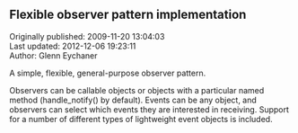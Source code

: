 ## Flexible observer pattern implementation  
Originally published: 2009-11-20 13:04:03  
Last updated: 2012-12-06 19:23:11  
Author: Glenn Eychaner  
  
A simple, flexible, general-purpose observer pattern.

Observers can be callable objects or objects with a particular named method (handle_notify() by default).  Events can be any object, and observers can select which events they are interested in receiving.  Support for a number of different types of lightweight event objects is included.
